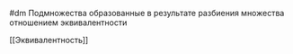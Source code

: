 #dm 
Подмножества образованные в результате разбиения множества отношением эквивалентности

[[Эквивалентность]]